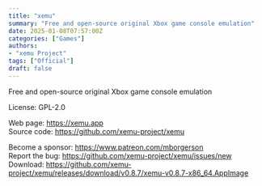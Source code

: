 ```yaml
---
title: "xemu"
summary: "Free and open-source original Xbox game console emulation"
date: 2025-01-08T07:57:00Z
categories: ["Games"]
authors:
- "xemu Project"
tags: ["Official"]
draft: false
---
```


Free and open-source original Xbox game console emulation

License: GPL-2.0

Web page: <https://xemu.app>  
Source code: <https://github.com/xemu-project/xemu>

Become a sponsor: <https://www.patreon.com/mborgerson>  
Report the bug: <https://github.com/xemu-project/xemu/issues/new>  
Download: <https://github.com/xemu-project/xemu/releases/download/v0.8.7/xemu-v0.8.7-x86_64.AppImage>
